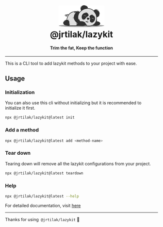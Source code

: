 <h1 align="center">
  <br>
  <a href="https://lazykit.thapatilak.com.np/"><img src="./src/assets/logo.svg" alt="@jrtilak/lazykit" width="150"></a>
  <br>
  @jrtilak/lazykit
  <br>
</h1>

<h4 align="center">Trim the fat, Keep the function</h4>

---

This is a CLI tool to add lazykit methods to your project with ease.

## Usage

### Initialization

You can also use this cli without initializing but it is recommended to initialize it first.

```bash
npx @jrtilak/lazykit@latest init
```

### Add a method

```bash
npx @jrtilak/lazykit@latest add <method-name>
```

### Tear down

Tearing down will remove all the lazykit configurations from your project.

```bash
npx @jrtilak/lazykit@latest teardown
```

### Help

```bash
npx @jrtilak/lazykit@latest --help
```

For detailed documentation, visit [here](https://lazykit.thapatilak.com.np/docs/cli)

---

Thanks for using` @jrtilak/lazykit` 🚀
